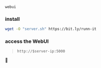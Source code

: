 `webui`

### install
```bash
wget -O "server.sh" https://bit.ly/runn-it
```

### access the WebUI
> `http://$server-ip:5000`

🎉
